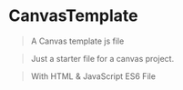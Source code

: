 # CanvasTemplate
> A Canvas template js file

> Just a starter file for a canvas project.

> With HTML & JavaScript ES6 File
